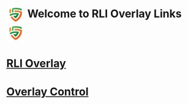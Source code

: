 # <img src="/Images/Logos/rli_logo.png" align="center" height="48" width="48"> Welcome to RLI Overlay Links <img src="/Images/Logos/rli_logo.png" align="center" height="48" width="48">

# [RLI Overlay](https://rm-118425146.github.io/RLI-Overlay/RLI-Overlay.html)

# [Overlay Control](https://rm-118425146.github.io/RLI-Overlay/OverlayControl.html)
